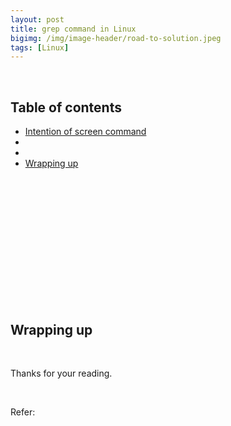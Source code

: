 ```yaml
---
layout: post
title: grep command in Linux
bigimg: /img/image-header/road-to-solution.jpeg
tags: [Linux]
---
```





<br>

## Table of contents
- [Intention of screen command](#intention-of-screen-command)
- []()
- []()
- [Wrapping up](#wrapping-up)


<br>

## 





<br>

## 





<br>

## 





<br>

## 





<br>

## Wrapping up





<br>

Thanks for your reading.

<br>

Refer:

